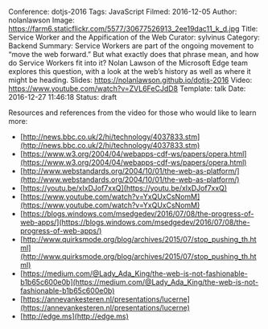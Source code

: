 Conference: dotjs-2016
Tags: JavaScript
Filmed: 2016-12-05
Author: nolanlawson
Image: https://farm6.staticflickr.com/5577/30677526913_2ee19dac11_k_d.jpg
Title: Service Worker and the Appification of the Web
Curator: sylvinus
Category: Backend
Summary: Service Workers are part of the ongoing movement to “move the web forward.” But what exactly does that phrase mean, and how do Service Workers fit into it? Nolan Lawson of the Microsoft Edge team explores this question, with a look at the web’s history as well as where it might be heading.
Slides: https://nolanlawson.github.io/dotjs-2016
Video: https://www.youtube.com/watch?v=ZVL6FeCJdD8
Template: talk
Date: 2016-12-27 11:46:18
Status: draft

Resources and references from the video for those who would like to learn more:

- [http://news.bbc.co.uk/2/hi/technology/4037833.stm](http://news.bbc.co.uk/2/hi/technology/4037833.stm)
- [https://www.w3.org/2004/04/webapps-cdf-ws/papers/opera.html](https://www.w3.org/2004/04/webapps-cdf-ws/papers/opera.html)
- [http://www.webstandards.org/2004/10/01/the-web-as-platform/](http://www.webstandards.org/2004/10/01/the-web-as-platform/)
- [https://youtu.be/xIxDJof7xxQ](https://youtu.be/xIxDJof7xxQ)
- [https://www.youtube.com/watch?v=YxQUxCsNomM](https://www.youtube.com/watch?v=YxQUxCsNomM)
- [https://blogs.windows.com/msedgedev/2016/07/08/the-progress-of-web-apps/](https://blogs.windows.com/msedgedev/2016/07/08/the-progress-of-web-apps/)
- [http://www.quirksmode.org/blog/archives/2015/07/stop_pushing_th.html](http://www.quirksmode.org/blog/archives/2015/07/stop_pushing_th.html)
- [https://medium.com/@Lady_Ada_King/the-web-is-not-fashionable-b1b65c600e0b](https://medium.com/@Lady_Ada_King/the-web-is-not-fashionable-b1b65c600e0b)
- [https://annevankesteren.nl/presentations/lucerne](https://annevankesteren.nl/presentations/lucerne)
- [http://edge.ms](http://edge.ms)
